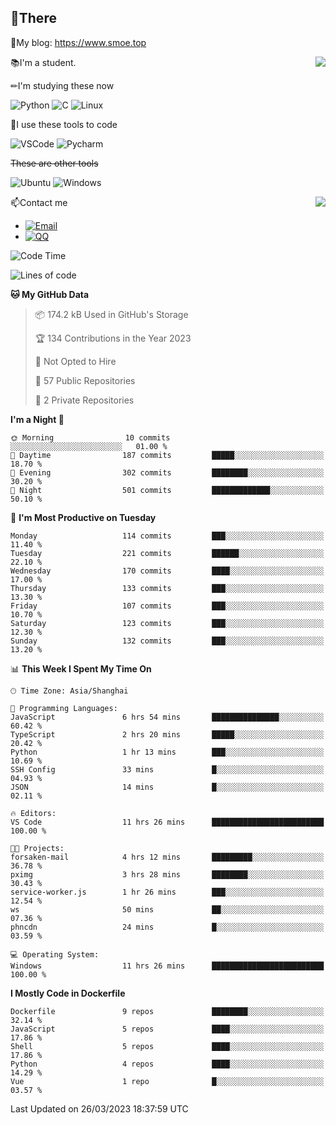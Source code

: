 
## 👏There

📰My blog: https://www.smoe.top

<img align="right" src="https://github-readme-stats.vercel.app/api/top-langs/?username=AkashiCoin"/>


📚I'm a student.

✏I'm studying these now

![Python](https://img.shields.io/badge/-Python-blue?style=flat-square&logo=Python&logoColor=fff)
![C](https://img.shields.io/badge/-C-585858?style=flat-square&logo=C&logoColor=fff)
![Linux](https://img.shields.io/badge/-Linux-black?style=flat-square&logo=Linux&logoColor=fff)

🔨I use these tools to code

![VSCode](https://img.shields.io/badge/-VSCode-blue?style=flat-square&logo=visualstudiocode&logoColor=fff)
![Pycharm](https://img.shields.io/badge/-Pycharm-green?style=flat-square&logo=pycharm&logoColor=fff)

 ~~These are other tools~~

![Ubuntu](https://img.shields.io/badge/-Ubuntu-orange?style=flat-square&logo=Ubuntu&logoColor=fff)
![Windows](https://img.shields.io/badge/-Windows-blue?style=flat-square&logo=Windows&logoColor=fff)

<img align="right" src="https://github-readme-stats.vercel.app/api?username=AkashiCoin" />


📫Contact me

* [![Email](https://img.shields.io/badge/Email-l1040186796@gmail.com-1?style=social&logoColor=fff)](mailto:l1040186796@gmail.com)
* [![QQ](https://img.shields.io/badge/QQ-1040186796-1?style=social&logoColor=fff)](tencent://AddContact/?fromId=45&fromSubId=1&subcmd=all&uin=1040186796&website=www.oicqzone.com)

<!--START_SECTION:waka-->
![Code Time](http://img.shields.io/badge/Code%20Time-662%20hrs%2032%20mins-blue)

![Lines of code](https://img.shields.io/badge/From%20Hello%20World%20I%27ve%20Written-237.8%20thousand%20lines%20of%20code-blue)

**🐱 My GitHub Data** 

> 📦 174.2 kB Used in GitHub's Storage 
 > 
> 🏆 134 Contributions in the Year 2023
 > 
> 🚫 Not Opted to Hire
 > 
> 📜 57 Public Repositories 
 > 
> 🔑 2 Private Repositories 
 > 
**I'm a Night 🦉** 

```text
🌞 Morning                10 commits          ░░░░░░░░░░░░░░░░░░░░░░░░░   01.00 % 
🌆 Daytime                187 commits         █████░░░░░░░░░░░░░░░░░░░░   18.70 % 
🌃 Evening                302 commits         ████████░░░░░░░░░░░░░░░░░   30.20 % 
🌙 Night                  501 commits         █████████████░░░░░░░░░░░░   50.10 % 
```
📅 **I'm Most Productive on Tuesday** 

```text
Monday                   114 commits         ███░░░░░░░░░░░░░░░░░░░░░░   11.40 % 
Tuesday                  221 commits         ██████░░░░░░░░░░░░░░░░░░░   22.10 % 
Wednesday                170 commits         ████░░░░░░░░░░░░░░░░░░░░░   17.00 % 
Thursday                 133 commits         ███░░░░░░░░░░░░░░░░░░░░░░   13.30 % 
Friday                   107 commits         ███░░░░░░░░░░░░░░░░░░░░░░   10.70 % 
Saturday                 123 commits         ███░░░░░░░░░░░░░░░░░░░░░░   12.30 % 
Sunday                   132 commits         ███░░░░░░░░░░░░░░░░░░░░░░   13.20 % 
```


📊 **This Week I Spent My Time On** 

```text
🕑︎ Time Zone: Asia/Shanghai

💬 Programming Languages: 
JavaScript               6 hrs 54 mins       ███████████████░░░░░░░░░░   60.42 % 
TypeScript               2 hrs 20 mins       █████░░░░░░░░░░░░░░░░░░░░   20.42 % 
Python                   1 hr 13 mins        ███░░░░░░░░░░░░░░░░░░░░░░   10.69 % 
SSH Config               33 mins             █░░░░░░░░░░░░░░░░░░░░░░░░   04.93 % 
JSON                     14 mins             █░░░░░░░░░░░░░░░░░░░░░░░░   02.11 % 

🔥 Editors: 
VS Code                  11 hrs 26 mins      █████████████████████████   100.00 % 

🐱‍💻 Projects: 
forsaken-mail            4 hrs 12 mins       █████████░░░░░░░░░░░░░░░░   36.78 % 
pximg                    3 hrs 28 mins       ████████░░░░░░░░░░░░░░░░░   30.43 % 
service-worker.js        1 hr 26 mins        ███░░░░░░░░░░░░░░░░░░░░░░   12.54 % 
ws                       50 mins             ██░░░░░░░░░░░░░░░░░░░░░░░   07.36 % 
phncdn                   24 mins             █░░░░░░░░░░░░░░░░░░░░░░░░   03.59 % 

💻 Operating System: 
Windows                  11 hrs 26 mins      █████████████████████████   100.00 % 
```

**I Mostly Code in Dockerfile** 

```text
Dockerfile               9 repos             ████████░░░░░░░░░░░░░░░░░   32.14 % 
JavaScript               5 repos             ████░░░░░░░░░░░░░░░░░░░░░   17.86 % 
Shell                    5 repos             ████░░░░░░░░░░░░░░░░░░░░░   17.86 % 
Python                   4 repos             ████░░░░░░░░░░░░░░░░░░░░░   14.29 % 
Vue                      1 repo              █░░░░░░░░░░░░░░░░░░░░░░░░   03.57 % 
```




 Last Updated on 26/03/2023 18:37:59 UTC
<!--END_SECTION:waka-->
